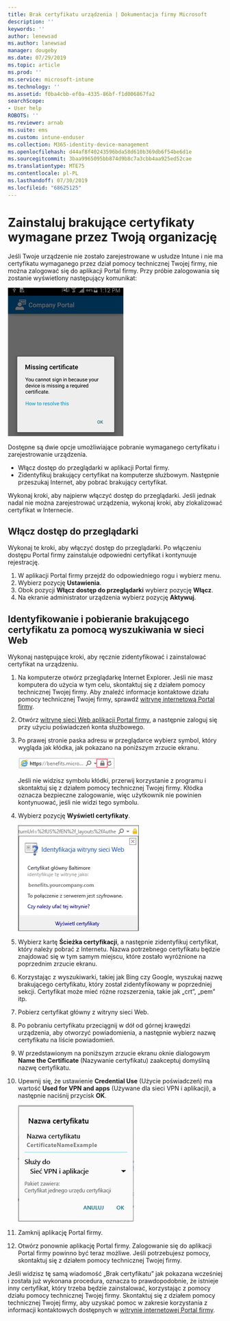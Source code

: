 ```yaml
---
title: Brak certyfikatu urządzenia | Dokumentacja firmy Microsoft
description: ''
keywords: ''
author: lenewsad
ms.author: lanewsad
manager: dougeby
ms.date: 07/29/2019
ms.topic: article
ms.prod: ''
ms.service: microsoft-intune
ms.technology: ''
ms.assetid: f0ba4cbb-ef0a-4335-86bf-f1d006867fa2
searchScope:
- User help
ROBOTS: ''
ms.reviewer: arnab
ms.suite: ems
ms.custom: intune-enduser
ms.collection: M365-identity-device-management
ms.openlocfilehash: d44af8f40243596bda58d610b369db6f54be6d1e
ms.sourcegitcommit: 3baa9965095bb874d9b8c7a3cbb4aa925ed52cae
ms.translationtype: MTE75
ms.contentlocale: pl-PL
ms.lasthandoff: 07/30/2019
ms.locfileid: "68625125"
---
```

# <a name="install-missing-certificate-required-by-your-organization"></a>Zainstaluj brakujące certyfikaty wymagane przez Twoją organizację  

Jeśli Twoje urządzenie nie zostało zarejestrowane w usłudze Intune i nie ma certyfikatu wymaganego przez dział pomocy technicznej Twojej firmy, nie można zalogować się do aplikacji Portal firmy. Przy próbie zalogowania się zostanie wyświetlony następujący komunikat:

![screenshot-error-message-about-missing-certificate](./media/andr-cert_install-1-cert_missing.png)

Dostępne są dwie opcje umożliwiające pobranie wymaganego certyfikatu i zarejestrowanie urządzenia. 

- Włącz dostęp do przeglądarki w aplikacji Portal firmy.
- Zidentyfikuj brakujący certyfikat na komputerze służbowym. Następnie przeszukaj Internet, aby pobrać brakujący certyfikat. 

Wykonaj kroki, aby najpierw włączyć dostęp do przeglądarki. Jeśli jednak nadal nie można zarejestrować urządzenia, wykonaj kroki, aby zlokalizować certyfikat w Internecie. 

## <a name="enable-browser-access"></a>Włącz dostęp do przeglądarki
Wykonaj te kroki, aby włączyć dostęp do przeglądarki. Po włączeniu dostępu Portal firmy zainstaluje odpowiedni certyfikat i kontynuuje rejestrację.    

1. W aplikacji Portal firmy przejdź do odpowiedniego rogu i wybierz menu.  
2. Wybierz pozycję **Ustawienia**.  
3. Obok pozycji **Włącz dostęp do przeglądarki** wybierz pozycję **Włącz**.  
4. Na ekranie administrator urządzenia wybierz pozycję **Aktywuj**. 

## <a name="identify-and-download-the-missing-certificate-through-web-search"></a>Identyfikowanie i pobieranie brakującego certyfikatu za pomocą wyszukiwania w sieci Web
Wykonaj następujące kroki, aby ręcznie zidentyfikować i zainstalować certyfikat na urządzeniu.  

1. Na komputerze otwórz przeglądarkę Internet Explorer. Jeśli nie masz komputera do użycia w tym celu, skontaktuj się z działem pomocy technicznej Twojej firmy. Aby znaleźć informacje kontaktowe działu pomocy technicznej Twojej firmy, sprawdź [witrynę internetową Portal firmy](https://go.microsoft.com/fwlink/?linkid=2010980).

2. Otwórz [witrynę sieci Web aplikacji Portal firmy](https://go.microsoft.com/fwlink/?linkid=2010980), a następnie zaloguj się przy użyciu poświadczeń konta służbowego.

3. Po prawej stronie paska adresu w przeglądarce wybierz symbol, który wygląda jak kłódka, jak pokazano na poniższym zrzucie ekranu.

    ![screenshot-internet-explorer-address-bar-padlock-symbol](./media/andr-missing-cert-ie-padlock-symbol.png)

    Jeśli nie widzisz symbolu kłódki, przerwij korzystanie z programu i skontaktuj się z działem pomocy technicznej Twojej firmy. Kłódka oznacza bezpieczne zalogowanie, więc użytkownik nie powinien kontynuować, jeśli nie widzi tego symbolu.

4. Wybierz pozycję **Wyświetl certyfikaty**.

    ![screenshot-internet-explorer-view-certificates-button-on-website-identification-dialog](./media/andr-missg-cert-ie-view-cert-button.png)

5. Wybierz kartę **Ścieżka certyfikacji**, a następnie zidentyfikuj certyfikat, który należy pobrać z Internetu. Nazwa potrzebnego certyfikatu będzie znajdować się w tym samym miejscu, które zostało wyróżnione na poprzednim zrzucie ekranu.

6. Korzystając z wyszukiwarki, takiej jak Bing czy Google, wyszukaj nazwę brakującego certyfikatu, który został zidentyfikowany w poprzedniej sekcji. Certyfikat może mieć różne rozszerzenia, takie jak „crt”, „pem” itp.

7. Pobierz certyfikat główny z witryny sieci Web.

8. Po pobraniu certyfikatu przeciągnij w dół od górnej krawędzi urządzenia, aby otworzyć powiadomienia, a następnie wybierz nazwę certyfikatu na liście powiadomień.

4. W przedstawionym na poniższym zrzucie ekranu oknie dialogowym **Name the Certificate** (Nazywanie certyfikatu) zaakceptuj domyślną nazwę certyfikatu.

5. Upewnij się, że ustawienie **Credential Use** (Użycie poświadczeń) ma wartość **Used for VPN and apps** (Używane dla sieci VPN i aplikacji), a następnie naciśnij przycisk **OK**.

    ![screenshot-certificate-name-dialog-showing-certificate-name](./media/andr-missing-cert-cert-name.png)

6. Zamknij aplikację Portal firmy.

7. Otwórz ponownie aplikację Portal firmy. Zalogowanie się do aplikacji Portal firmy powinno być teraz możliwe. Jeśli potrzebujesz pomocy, skontaktuj się z działem pomocy technicznej Twojej firmy.

Jeśli widzisz tę samą wiadomość „Brak certyfikatu” jak pokazana wcześniej i została już wykonana procedura, oznacza to prawdopodobnie, że istnieje inny certyfikat, który trzeba będzie zainstalować, korzystając z pomocy działu pomocy technicznej Twojej firmy. Skontaktuj się z działem pomocy technicznej Twojej firmy, aby uzyskać pomoc w zakresie korzystania z informacji kontaktowych dostępnych w [witrynie internetowej Portal firmy](https://go.microsoft.com/fwlink/?linkid=2010980).
